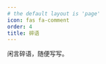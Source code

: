 ```yaml
---
# the default layout is 'page'
icon: fas fa-comment
order: 4
title: 碎语
---
```


闲言碎语，随便写写。
<link rel="stylesheet" href="https://jkjoy.github.io/memos/css/new.css"/>
<link rel="stylesheet" href="https://cdn.sgcd.net/code-highlight/css/prism.css"  />
<div id="posts"></div>
<script>
                        const memos = {
                            host: 'https://memos.ee',
                            limit: '1000',
                            creatorId: '1',
                            domId: '#posts',
                            twikoo: 'https://t.memos.ee',
                        };
</script>
<script src="https://cdn.sgcd.net/code-highlight/js/prism.js"></script>
<script src="https://registry.npmmirror.com/twikoo/1.6.31/files/dist/twikoo.all.min.js"></script>                    
<script src="https://jkjoy.github.io/memos/js/marked.min.js"></script> 
<script src="https://jkjoy.github.io/memos/js/view-image.min.js"></script>          
<script src="https://jkjoy.github.io/memos/js/memos.js?v20241106"></script>  